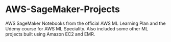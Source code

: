 # AWS-SageMaker-Projects
AWS SageMaker Notebooks from the official AWS ML Learning Plan and the Udemy course for AWS ML Speciality. Also included some other ML projects built using Amazon EC2 and EMR.
